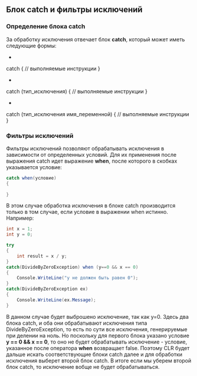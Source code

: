 ## Блок catch и фильтры исключений

### Определение блока catch

За обработку исключения отвечает блок **catch**, который может иметь следующие формы:

- 
catch
{
	// выполняемые инструкции
}


- 
catch (тип_исключения)
{
	// выполняемые инструкции
}


- 
catch (тип_исключения имя_переменной)
{
	// выполняемые инструкции
}


### Фильтры исключений

Фильтры исключений позволяют обрабатывать исключения в зависимости от определенных условий. Для их применения 
после выражения catch идет выражение **when**, после которого в скобках указывается 
условие:

```cs
catch when(условие)
{
	
}
```

В этом случае обработка исключения в блоке catch производится только в том случае, если условие в выражении when истинно. 
Например:

```cs
int x = 1;
int y = 0;

try
{
    int result = x / y;
}
catch(DivideByZeroException) when (y==0 && x == 0)
{
    Console.WriteLine("y не должен быть равен 0");
}
catch(DivideByZeroException ex)
{
    Console.WriteLine(ex.Message);
}
```

В данном случае будет выброшено исключение, так как y=0. Здесь два блока catch, и оба они обрабатывают исключения типа 
DivideByZeroException, то есть по сути все исключения, генерируемые при делении на ноль. Но поскольку для первого блока указано условие 
**y == 0 && x == 0**, то оно не будет обрабатывать исключение - условие, указанное после оператора **when** 
возвращает false. Поэтому CLR будет дальше искать соответствующие блоки catch далее и для обработки исключения 
выберет второй блок catch. В итоге если мы уберем второй блок catch, то исключение вобще не будет обрабатываться.

